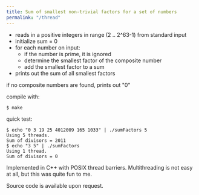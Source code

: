 ```yaml
---
title: Sum of smallest non-trivial factors for a set of numbers
permalink: "/thread"
---
```




* reads in a positive integers in range (2 .. 2^63-1) from standard input
* initialize sum = 0
* for each number on input:
  * if the number is prime, it is ignored
  * determine the smallest factor of the composite number
  * add the smallest factor to a sum
* prints out the sum of all smallest factors

if no composite numbers are found, prints out "0"

compile with:
```sh
$ make
```

quick test:
```console
$ echo "0 3 19 25 4012009 165 1033" | ./sumFactors 5
Using 5 threads.
Sum of divisors = 2011
$ echo "3 5" | ./sumFactors
Using 1 thread.
Sum of divisors = 0

```
Implemented in C++ with POSIX thread barriers. Multithreading is not easy at all, but this was quite fun to me. 

Source code is available upon request.